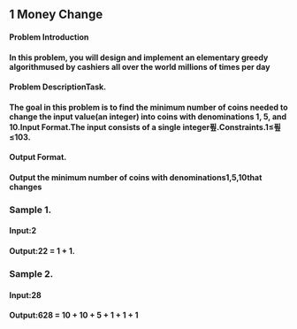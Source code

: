 ## 1  Money Change

#### Problem Introduction

#### In this problem, you will design and implement an elementary greedy algorithmused by cashiers all over the world millions of times per day


#### Problem DescriptionTask.

#### The goal in this problem is to find the minimum number of coins needed to change the input value(an integer) into coins with denominations 1, 5, and 10.Input Format.The input consists of a single integer푚.Constraints.1≤푚≤103.

#### Output Format.

#### Output the minimum number of coins with denominations1,5,10that changes
### Sample 1.
#### Input:2
#### Output:22 = 1 + 1.
### Sample 2.
#### Input:28
#### Output:628 = 10 + 10 + 5 + 1 + 1 + 1